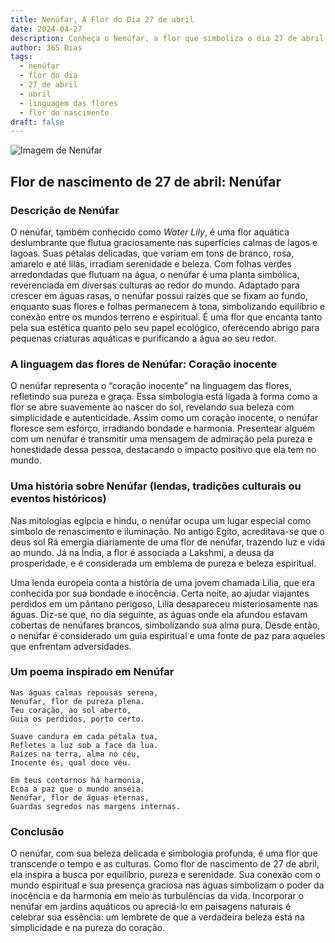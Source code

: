 ```yaml
---
title: Nenúfar, A Flor do Dia 27 de abril
date: 2024-04-27
description: Conheça o Nenúfar, a flor que simboliza o dia 27 de abril e seu significado 'Coração inocente'. Explore a beleza e o simbolismo desta flor encantadora.
author: 365 Dias
tags:
  - nenúfar
  - flor do dia
  - 27 de abril
  - abril
  - linguagem das flores
  - flor do nascimento
draft: false
---
```


![Imagem de Nenúfar](https://cdn.pixabay.com/photo/2023/05/21/01/27/waterlily-8007670_1280.jpg#center)


## Flor de nascimento de 27 de abril: Nenúfar

### Descrição de Nenúfar

O nenúfar, também conhecido como _Water Lily_, é uma flor aquática deslumbrante que flutua graciosamente nas superfícies calmas de lagos e lagoas. Suas pétalas delicadas, que variam em tons de branco, rosa, amarelo e até lilás, irradiam serenidade e beleza. Com folhas verdes arredondadas que flutuam na água, o nenúfar é uma planta simbólica, reverenciada em diversas culturas ao redor do mundo. Adaptado para crescer em águas rasas, o nenúfar possui raízes que se fixam ao fundo, enquanto suas flores e folhas permanecem à tona, simbolizando equilíbrio e conexão entre os mundos terreno e espiritual. É uma flor que encanta tanto pela sua estética quanto pelo seu papel ecológico, oferecendo abrigo para pequenas criaturas aquáticas e purificando a água ao seu redor.

### A linguagem das flores de Nenúfar: Coração inocente

O nenúfar representa o “coração inocente” na linguagem das flores, refletindo sua pureza e graça. Essa simbologia está ligada à forma como a flor se abre suavemente ao nascer do sol, revelando sua beleza com simplicidade e autenticidade. Assim como um coração inocente, o nenúfar floresce sem esforço, irradiando bondade e harmonia. Presentear alguém com um nenúfar é transmitir uma mensagem de admiração pela pureza e honestidade dessa pessoa, destacando o impacto positivo que ela tem no mundo.

### Uma história sobre Nenúfar (lendas, tradições culturais ou eventos históricos)

Nas mitologias egípcia e hindu, o nenúfar ocupa um lugar especial como símbolo de renascimento e iluminação. No antigo Egito, acreditava-se que o deus sol Rá emergia diariamente de uma flor de nenúfar, trazendo luz e vida ao mundo. Já na Índia, a flor é associada a Lakshmi, a deusa da prosperidade, e é considerada um emblema de pureza e beleza espiritual.

Uma lenda europeia conta a história de uma jovem chamada Lilia, que era conhecida por sua bondade e inocência. Certa noite, ao ajudar viajantes perdidos em um pântano perigoso, Lilia desapareceu misteriosamente nas águas. Diz-se que, no dia seguinte, as águas onde ela afundou estavam cobertas de nenúfares brancos, simbolizando sua alma pura. Desde então, o nenúfar é considerado um guia espiritual e uma fonte de paz para aqueles que enfrentam adversidades.

### Um poema inspirado em Nenúfar

```
Nas águas calmas repousas serena,  
Nenúfar, flor de pureza plena.  
Teu coração, ao sol aberto,  
Guia os perdidos, porto certo.  

Suave candura em cada pétala tua,  
Refletes a luz sob a face da lua.  
Raízes na terra, alma no céu,  
Inocente és, qual doce véu.  

Em teus contornos há harmonia,  
Ecoa a paz que o mundo anseia.  
Nenúfar, flor de águas eternas,  
Guardas segredos nas margens internas.
```

### Conclusão

O nenúfar, com sua beleza delicada e simbologia profunda, é uma flor que transcende o tempo e as culturas. Como flor de nascimento de 27 de abril, ela inspira a busca por equilíbrio, pureza e serenidade. Sua conexão com o mundo espiritual e sua presença graciosa nas águas simbolizam o poder da inocência e da harmonia em meio às turbulências da vida. Incorporar o nenúfar em jardins aquáticos ou apreciá-lo em paisagens naturais é celebrar sua essência: um lembrete de que a verdadeira beleza está na simplicidade e na pureza do coração.